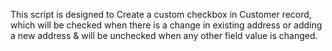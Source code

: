 This script is designed to Create a custom checkbox in Customer record, which will be checked when there is a change in existing address or adding a new address & will be unchecked when any other field value is changed.
